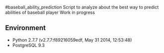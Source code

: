 #baseball_ability_prediction
Script to analyze about the best way to predict abilities of baseball player
Work in progress

## Environment
* Python 2.7.7 (v2.7.7:f89216059edf, May 31 2014, 12:53:48) 
* PostgreSQL 9.3
